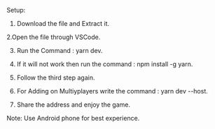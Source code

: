 Setup:

1. Download the file and Extract it.

  2.Open the file through VSCode.

3. Run the Command :  yarn dev.

4. If it will not work then run the command : npm install -g yarn.

5. Follow the third step again.

6. For Adding on Multiyplayers write the command : yarn dev --host.

7. Share the address and enjoy the game.

Note: Use Android phone for best experience.
